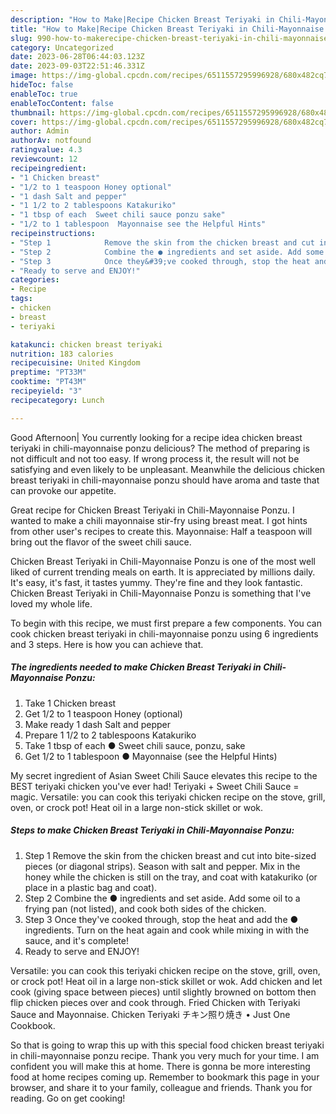 ```yaml
---
description: "How to Make|Recipe Chicken Breast Teriyaki in Chili-Mayonnaise Ponzu {That is Simple"
title: "How to Make|Recipe Chicken Breast Teriyaki in Chili-Mayonnaise Ponzu {That is Simple"
slug: 990-how-to-makerecipe-chicken-breast-teriyaki-in-chili-mayonnaise-ponzu-that-is-simple
category: Uncategorized
date: 2023-06-28T06:44:03.123Z
date: 2023-09-03T22:51:46.331Z
image: https://img-global.cpcdn.com/recipes/6511557295996928/680x482cq70/chicken-breast-teriyaki-in-chili-mayonnaise-ponzu-recipe-main-photo.jpg
hideToc: false
enableToc: true
enableTocContent: false
thumbnail: https://img-global.cpcdn.com/recipes/6511557295996928/680x482cq70/chicken-breast-teriyaki-in-chili-mayonnaise-ponzu-recipe-main-photo.jpg
cover: https://img-global.cpcdn.com/recipes/6511557295996928/680x482cq70/chicken-breast-teriyaki-in-chili-mayonnaise-ponzu-recipe-main-photo.jpg
author: Admin
authorAv: notfound
ratingvalue: 4.3
reviewcount: 12
recipeingredient:
- "1 Chicken breast"
- "1/2 to 1 teaspoon Honey optional"
- "1 dash Salt and pepper"
- "1 1/2 to 2 tablespoons Katakuriko"
- "1 tbsp of each  Sweet chili sauce ponzu sake"
- "1/2 to 1 tablespoon  Mayonnaise see the Helpful Hints"
recipeinstructions:
- "Step 1            Remove the skin from the chicken breast and cut into bite-sized pieces (or diagonal strips). Season with salt and pepper. Mix in the honey while the chicken is still on the tray, and coat with katakuriko (or place in a plastic bag and coat)."
- "Step 2            Combine the ● ingredients and set aside. Add some oil to a frying pan (not listed), and cook both sides of the chicken."
- "Step 3            Once they&#39;ve cooked through, stop the heat and add the ● ingredients. Turn on the heat again and cook while mixing in with the sauce, and it&#39;s complete!"
- "Ready to serve and ENJOY!"
categories:
- Recipe
tags:
- chicken
- breast
- teriyaki

katakunci: chicken breast teriyaki 
nutrition: 183 calories
recipecuisine: United Kingdom
preptime: "PT33M"
cooktime: "PT43M"
recipeyield: "3"
recipecategory: Lunch

---
```



Good Afternoon| You currently looking for a recipe idea chicken breast teriyaki in chili-mayonnaise ponzu delicious? The method of preparing is not difficult and not too easy. If wrong process it, the result will not be satisfying and even likely to be unpleasant. Meanwhile the delicious chicken breast teriyaki in chili-mayonnaise ponzu should have aroma and taste that can provoke our appetite.





Great recipe for Chicken Breast Teriyaki in Chili-Mayonnaise Ponzu. I wanted to make a chili mayonnaise stir-fry using breast meat. I got hints from other user&#39;s recipes to create this. Mayonnaise: Half a teaspoon will bring out the flavor of the sweet chili sauce.

Chicken Breast Teriyaki in Chili-Mayonnaise Ponzu is one of the most well liked of current trending meals on earth. It is appreciated by millions daily. It's easy, it's fast, it tastes yummy. They're fine and they look fantastic. Chicken Breast Teriyaki in Chili-Mayonnaise Ponzu is something that I've loved my whole life.


To begin with this recipe, we must first prepare a few components. You can cook chicken breast teriyaki in chili-mayonnaise ponzu using 6 ingredients and 3 steps. Here is how you can achieve that.

<!--inarticleads1-->

##### The ingredients needed to make Chicken Breast Teriyaki in Chili-Mayonnaise Ponzu:

1. Take 1 Chicken breast
1. Get 1/2 to 1 teaspoon Honey (optional)
1. Make ready 1 dash Salt and pepper
1. Prepare 1 1/2 to 2 tablespoons Katakuriko
1. Take 1 tbsp of each ● Sweet chili sauce, ponzu, sake
1. Get 1/2 to 1 tablespoon ● Mayonnaise (see the Helpful Hints)


My secret ingredient of Asian Sweet Chili Sauce elevates this recipe to the BEST teriyaki chicken you&#39;ve ever had! Teriyaki + Sweet Chili Sauce = magic. Versatile: you can cook this teriyaki chicken recipe on the stove, grill, oven, or crock pot! Heat oil in a large non-stick skillet or wok. 

<!--inarticleads2-->

##### Steps to make Chicken Breast Teriyaki in Chili-Mayonnaise Ponzu:

1. Step 1            Remove the skin from the chicken breast and cut into bite-sized pieces (or diagonal strips). Season with salt and pepper. Mix in the honey while the chicken is still on the tray, and coat with katakuriko (or place in a plastic bag and coat).
1. Step 2            Combine the ● ingredients and set aside. Add some oil to a frying pan (not listed), and cook both sides of the chicken.
1. Step 3            Once they&#39;ve cooked through, stop the heat and add the ● ingredients. Turn on the heat again and cook while mixing in with the sauce, and it&#39;s complete!
1. Ready to serve and ENJOY!

Versatile: you can cook this teriyaki chicken recipe on the stove, grill, oven, or crock pot! Heat oil in a large non-stick skillet or wok. Add chicken and let cook (giving space between pieces) until slightly browned on bottom then flip chicken pieces over and cook through. Fried Chicken with Teriyaki Sauce and Mayonnaise. Chicken Teriyaki チキン照り焼き • Just One Cookbook. 

So that is going to wrap this up with this special food chicken breast teriyaki in chili-mayonnaise ponzu recipe. Thank you very much for your time. I am confident you will make this at home. There is gonna be more interesting food at home recipes coming up. Remember to bookmark this page in your browser, and share it to your family, colleague and friends. Thank you for reading. Go on get cooking!
